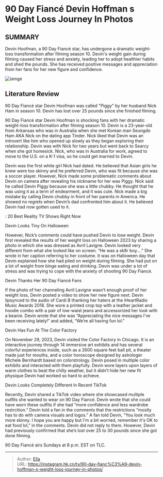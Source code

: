 # 90 Day Fiancé Devin Hoffman s Weight Loss Journey In Photos


## SUMMARY 



  Devin Hoofman, a 90 Day Fiancé star, has undergone a dramatic weight-loss transformation after filming season 10.   Devin&#39;s weight gain during filming caused her stress and anxiety, leading her to adopt healthier habits and shed the pounds.   She has received positive messages and appreciation from her fans for her new figure and confidence.  

![iamge](https://static1.srcdn.com/wordpress/wp-content/uploads/2023/12/sunday-12-pm-90-day-fiance-_-devin-hoffman-s-weight-loss-journey-in-photos.jpg)

## Literature Review
90 Day Fiancé star Devin Hoofman was called &#34;Piggy&#34; by her husband Nick Ham in season 10. Devin has lost over 25 pounds since she finished filming.




90 Day Fiancé star Devin Hoofman is shocking fans with her dramatic weight-loss transformation after filming season 10. Devin is a 23-year-old from Arkansas who was in Australia when she met Korean man Seungdo Ham AKA Nick on the dating app Tinder. Nick liked that Devin was an introvert like him who opened up slowly as they began exploring their relationship. Devin was with Nick for two years but went back to Searcy when she got homesick. Nick, who was in Australia for work, agreed to move to the U.S. on a K-1 visa, so he could get married to Devin.




Devin was the first white girl Nick had dated. He believed that Asian girls he knew were too skinny and he preferred Devin, who was fit because she was a soccer player. However, Nick made some problematic comments about Devin on camera after revealing his nickname for her was Piggy. Nick said he called Devin Piggy because she was a little chubby. He thought that he was using it as a term of endearment, and it was cute. Nick made a big mistake by calling Devin chubby in front of her parents in America. He showed no regrets when Devin’s dad confronted him about it. He believed Devin had now gotten used to it.

 : 20 Best Reality TV Shows Right Now


 Devin Looks Tiny On Halloween 

 

However, Nick’s comments could have pushed Devin to lose weight. Devin first revealed the results of her weight loss on Halloween 2023 by sharing a photo in which she was dressed as Avril Lavigne. Devin looked very different from what she looked like on screen. “He was a sk8r boy….” She wrote in her caption referring to her costume. It was on Halloween day that Devin explained how she had piled on weight during filming. She had put on a lot of weight from binge eating and drinking. Devin was under a lot of stress and was trying to cope with the anxiety of shooting 90 Day Fiancé.






 Devin Thanks Her 90 Day Fiancé Fans 

 

If the photo of her channeling Avril Lavigne wasn’t enough proof of her weight loss, Devin posted a video to show her new figure next. Devin lipsynced to the audio of Cardi B thanking her haters at the iHeartRadio Music Awards 2018. She wore a printed crop top with a leather jacket and hoodie combo with a pair of low-waist jeans and accessorized her look with a beanie. Devin wrote that she was “Appreciating the nice messages I’ve been receiving lately!” and added, “We’re all having fun lol.”



 Devin Has Fun At The Color Factory 

 




On November 29, 2023, Devin visited the Color Factory in Chicago. It is an interactive journey through 14 immersive art exhibits and has several colorful experiences inside, such as a 2600 square feet ball pit, a theater made just for mouths, and a color horoscope designed by astrologer Michele Bernhardt based on colorstrology. Devin posed in multiple color exhibits and interacted with them playfully. Devin wore layers upon layers of warm clothes to beat the chilly weather, but it didn’t hide her new fit physique Devin had worked so hard to achieve.



 Devin Looks Completely Different In Recent TikTok 

 

Recently, Devin shared a TikTok video where she showcased multiple outfits she wanted to wear on 90 Day Fiancé. Devin wrote that she could have worn these outfits if she had “more confidence and less wardrobe restrcition.” Devin told a fan in the comments that the restrictions “mostly has to do with camera visuals and logos.” A fan told Devin, “You look much more skinny. I hope you are happy but I&#39;m a bit worried, remember it&#39;s OK to eat food lol,” in the comments. Devin did not reply to them. However, Devin had previously confirmed that she’s lost over 25 to 30 pounds since she got done filming.




90 Day Fiancé airs Sundays at 8 p.m. EST on TLC.



---

> Author: [Ella](https://instagram.hk.cn/)  
> URL: https://instagram.hk.cn/tv/90-day-fianc%C3%A9-devin-hoffman-s-weight-loss-journey-in-photos/  

